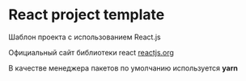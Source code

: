 # React project template

 Шаблон проекта с использованием React.js

Официальный сайт библиотеки react
[reactjs.org](https://reactjs.org)

В качестве менеджера пакетов по умолчанию используется **yarn**